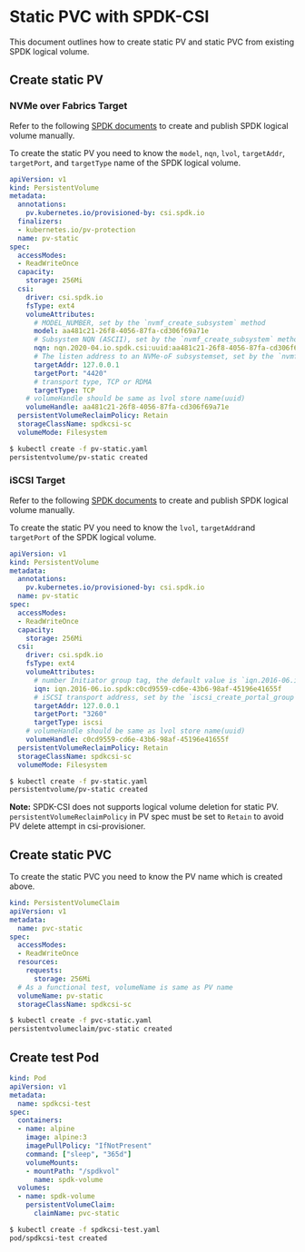 # Static PVC with SPDK-CSI

This document outlines how to create static PV and static PVC from existing SPDK logical volume.

## Create static PV

### NVMe over Fabrics Target

Refer to the following [SPDK documents](https://spdk.io/doc/nvmf.html) to create and publish SPDK logical volume manually.

To create the static PV you need to know the `model`, `nqn`, `lvol`, `targetAddr`,
`targetPort`, and `targetType` name of the SPDK logical volume.

```yaml
apiVersion: v1
kind: PersistentVolume
metadata:
  annotations:
    pv.kubernetes.io/provisioned-by: csi.spdk.io
  finalizers:
  - kubernetes.io/pv-protection
  name: pv-static
spec:
  accessModes:
  - ReadWriteOnce
  capacity:
    storage: 256Mi
  csi:
    driver: csi.spdk.io
    fsType: ext4
    volumeAttributes:
      # MODEL_NUMBER, set by the `nvmf_create_subsystem` method
      model: aa481c21-26f8-4056-87fa-cd306f69a71e
      # Subsystem NQN (ASCII), set by the `nvmf_create_subsystem` method
      nqn: nqn.2020-04.io.spdk.csi:uuid:aa481c21-26f8-4056-87fa-cd306f69a71e
      # The listen address to an NVMe-oF subsystemset, set by the `nvmf_subsystem_add_listener` method
      targetAddr: 127.0.0.1
      targetPort: "4420"
      # transport type, TCP or RDMA
      targetType: TCP
    # volumeHandle should be same as lvol store name(uuid)
    volumeHandle: aa481c21-26f8-4056-87fa-cd306f69a71e
  persistentVolumeReclaimPolicy: Retain
  storageClassName: spdkcsi-sc
  volumeMode: Filesystem
```

```bash
$ kubectl create -f pv-static.yaml
persistentvolume/pv-static created
```

### iSCSI Target

Refer to the following [SPDK documents](https://spdk.io/doc/iscsi.html) to create and publish SPDK logical volume manually.

To create the static PV you need to know the `lvol`, `targetAddr`and `targetPort` of the SPDK logical volume.

```yaml
apiVersion: v1
kind: PersistentVolume
metadata:
  annotations:
    pv.kubernetes.io/provisioned-by: csi.spdk.io
  name: pv-static
spec:
  accessModes:
  - ReadWriteOnce
  capacity:
    storage: 256Mi
  csi:
    driver: csi.spdk.io
    fsType: ext4
    volumeAttributes:
      # number Initiator group tag, the default value is `iqn.2016-06.io.spdk:`+ `volumeHandle`
      iqn: iqn.2016-06.io.spdk:c0cd9559-cd6e-43b6-98af-45196e41655f
      # iSCSI transport address, set by the `iscsi_create_portal_group` method
      targetAddr: 127.0.0.1
      targetPort: "3260"
      targetType: iscsi
    # volumeHandle should be same as lvol store name(uuid)
    volumeHandle: c0cd9559-cd6e-43b6-98af-45196e41655f
  persistentVolumeReclaimPolicy: Retain
  storageClassName: spdkcsi-sc
  volumeMode: Filesystem
```

```bash
$ kubectl create -f pv-static.yaml
persistentvolume/pv-static created
```

**Note:** SPDK-CSI does not supports logical volume deletion for static PV.
`persistentVolumeReclaimPolicy` in PV spec must be set to `Retain` to avoid PV delete attempt in csi-provisioner.

## Create static PVC

To create the static PVC you need to know the PV name which is created above.

```yaml
kind: PersistentVolumeClaim
apiVersion: v1
metadata:
  name: pvc-static
spec:
  accessModes:
  - ReadWriteOnce
  resources:
    requests:
      storage: 256Mi
  # As a functional test, volumeName is same as PV name
  volumeName: pv-static
  storageClassName: spdkcsi-sc
```

```bash
$ kubectl create -f pvc-static.yaml
persistentvolumeclaim/pvc-static created
```

## Create test Pod

```yaml
kind: Pod
apiVersion: v1
metadata:
  name: spdkcsi-test
spec:
  containers:
  - name: alpine
    image: alpine:3
    imagePullPolicy: "IfNotPresent"
    command: ["sleep", "365d"]
    volumeMounts:
    - mountPath: "/spdkvol"
      name: spdk-volume
  volumes:
  - name: spdk-volume
    persistentVolumeClaim:
      claimName: pvc-static
```

```bash
$ kubectl create -f spdkcsi-test.yaml
pod/spdkcsi-test created
```
